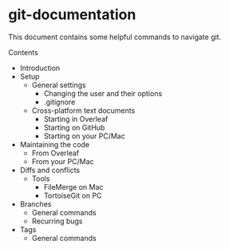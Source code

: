 # git-documentation
This document contains some helpful commands to navigate git.

Contents
  * Introduction
  * Setup
    * General settings 
      * Changing the user and their options
      * .gitignore
    * Cross-platform text documents
      * Starting in Overleaf
      * Starting on GitHub
      * Starting on your PC/Mac
  * Maintaining the code
    * From Overleaf
    * From your PC/Mac
  * Diffs and conflicts
    * Tools
      * FileMerge on Mac
      * TortoiseGit on PC
  * Branches
    * General commands
    * Recurring bugs
  * Tags
    * General commands
